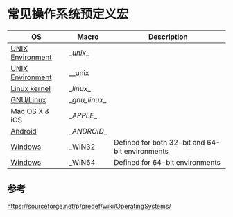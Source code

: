 # 常见操作系统预定义宏

| OS                                                           | Macro          | Description                                     |
| ------------------------------------------------------------ | -------------- | ----------------------------------------------- |
| [UNIX Environment](http://en.wikipedia.org/wiki/Unix)        | \__unix__      |                                                 |
| [UNIX Environment](http://en.wikipedia.org/wiki/Unix)        | __unix         |                                                 |
| [Linux kernel](http://en.wikipedia.org/wiki/Linux_kernel)    | \__linux__     |                                                 |
| [GNU/Linux](http://en.wikipedia.org/wiki/GNU/Linux)          | \__gnu_linux__ |                                                 |
| Mac OS X & iOS                                               | \__APPLE__     |                                                 |
| [Android](http://en.wikipedia.org/wiki/Android_(operating_system)) | \__ANDROID__   |                                                 |
| [Windows](http://en.wikipedia.org/wiki/Category:Microsoft_Windows) | _WIN32         | Defined for both 32-bit and 64-bit environments |
| [Windows](http://en.wikipedia.org/wiki/Category:Microsoft_Windows) | _WIN64         | Defined for 64-bit environments                 |

## 参考

https://sourceforge.net/p/predef/wiki/OperatingSystems/